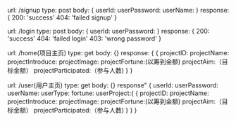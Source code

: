 url: /signup
type: post
body: {
    userId:
    userPassword:
    userName:
}
response: {
    200: 'success'
    404: 'failed signup'
}

url: /login
type: post
body: {
    userId:
    userPassword:
}
response: {
    200: 'success'
    404: 'failed login'
    403: 'wrong password'
}

url: /home(项目主页)
type: get
body: {}
response: {
    {
        projectID:
        projectName:
        projectIntroduce:
        projectImage:
        projectFortune:(以筹到金额)
        projectAim:（目标金额）
        projectParticipated:（参与人数)
    }
}

url: /user(用户主页)
type: get
body: {}
response" {
    userId:
    userPassword:
    userName:
    userType:
    fortune:
    userProject:{
        {
            projectID:
            projectName:
            projectIntroduce:
            projectImage:
            projectFortune:(以筹到金额)
            projectAim:（目标金额）
            projectParticipated:（参与人数)
        }
    }
}